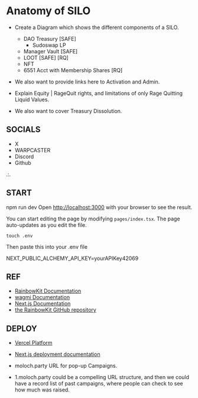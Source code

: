 # Anatomy of SILO

* Create a Diagram which shows the different components of a SILO.
  * DAO Treasury [SAFE]
    * Sudoswap LP
  * Manager Vault [SAFE]
  * LOOT [SAFE] [RQ]
  * NFT
  * 6551 Acct with Membership Shares [RQ]

* We also want to provide links here to Activation and Admin.
* Explain Equity | RageQuit rights, and limitations of only Rage Quitting Liquid Values.
* We also want to cover Treasury Dissolution.

## SOCIALS

* X
* WARPCASTER
* Discord
* Github

.:.

## START

npm run dev
Open [http://localhost:3000](http://localhost:3000) with your browser to see the result.

You can start editing the page by modifying `pages/index.tsx`. The page auto-updates as you edit the file.

```touch .env```

Then paste this into your .env file

NEXT_PUBLIC_ALCHEMY_API_KEY=yourAPIKey42069

## REF

* [RainbowKit Documentation](https://rainbowkit.com)
* [wagmi Documentation](https://wagmi.sh)
* [Next.js Documentation](https://nextjs.org/docs)
* [the RainbowKit GitHub repository](https://github.com/rainbow-me/rainbowkit)

## DEPLOY

* [Vercel Platform](https://vercel.com/new?utm_medium=default-template&filter=next.js&utm_source=create-next-app&utm_campaign=create-next-app-readme)
* [Next.js deployment documentation](https://nextjs.org/docs/deployment)

* moloch.party URL for pop-up Campaigns.
* 1.moloch.party could be a compelling URL structure, and then we could have a record list of past campaigns, where people can check to see how much was raised.
